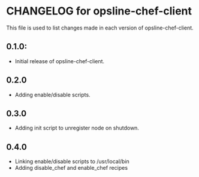 # CHANGELOG for opsline-chef-client

This file is used to list changes made in each version of opsline-chef-client.

## 0.1.0:
* Initial release of opsline-chef-client.

## 0.2.0
* Adding enable/disable scripts.

## 0.3.0
* Adding init script to unregister node on shutdown.

## 0.4.0
* Linking enable/disable scripts to /usr/local/bin
* Adding disable_chef and enable_chef recipes
